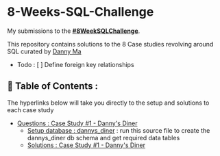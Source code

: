 # 8-Weeks-SQL-Challenge

My submissions to the **[#8WeekSQLChallenge](https://8weeksqlchallenge.com)**. 

This repository contains solutions to the 8 Case studies revolving around SQL curated by [Danny Ma](https://www.linkedin.com/in/datawithdanny/)

- Todo : [ ] Define foreign key relationships

## 📖 Table of Contents :

The hyperlinks below will take you directly to the setup and solutions to each case study
- [Questions : Case Study #1 - Danny's Diner](https://8weeksqlchallenge.com/case-study-1/)
    -  [Setup database  : dannys_diner](https://github.com/Nida-16/8-Weeks-SQL-Challenge/blob/main/DannysDiner/database_init.sql) : run this source file to create the dannys_diner db schema and get required data tables
    -  [Solutions : Case Study #1 - Danny's Diner](https://github.com/Nida-16/8-Weeks-SQL-Challenge/blob/main/DannysDiner/dannys_diner.sql)
